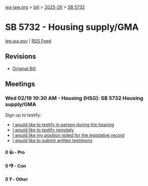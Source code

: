 [wa-law.org](/) > [bill](/bill/) > [2025-26](/bill/2025-26/) > [SB 5732](/bill/2025-26/sb/5732/)

# SB 5732 - Housing supply/GMA
[leg.wa.gov](https://app.leg.wa.gov/billsummary?BillNumber=5732&Year=2025&Initiative=false) | [RSS Feed](./rss.xml)

## Revisions
* [Original Bill](1/)

## Meetings
### Wed 02/19 10:30 AM - Housing (HSG): SB 5732 Housing supply/GMA
Sign up to testify:
* [I would like to testify in person during the hearing](https://app.leg.wa.gov/csi/Testifier/Add?chamber=House&mId=32874&aId=164466&caId=25836&tId=1)
* [I would like to testify remotely](https://app.leg.wa.gov/csi/Testifier/Add?chamber=House&mId=32874&aId=164466&caId=25836&tId=2)
* [I would like my position noted for the legislative record](https://app.leg.wa.gov/csi/Testifier/Add?chamber=House&mId=32874&aId=164466&caId=25836&tId=3)
* [I would like to submit written testimony](https://app.leg.wa.gov/csi/Testifier/Add?chamber=House&mId=32874&aId=164466&caId=25836&tId=4)

#### 0 👍 - Pro

#### 0 👎 - Con

#### 0 ❓ - Other
